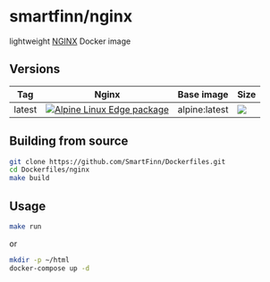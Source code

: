 # smartfinn/nginx

lightweight [NGINX](https://www.nginx.com/) Docker image

## Versions

| Tag    | Nginx  | Base image    | Size |
|--------|--------|---------------|------|
| latest | [![Alpine Linux Edge package](https://repology.org/badge/version-only-for-repo/alpine_edge/nginx.svg)](https://repology.org/project/nginx/versions) | alpine:latest | [![](https://images.microbadger.com/badges/image/smartfinn/nginx.svg)](https://microbadger.com/images/smartfinn/nginx "Get your own image badge on microbadger.com") |

## Building from source

```sh
git clone https://github.com/SmartFinn/Dockerfiles.git
cd Dockerfiles/nginx
make build
```

## Usage

```sh
make run
```

or

```sh
mkdir -p ~/html
docker-compose up -d
```
